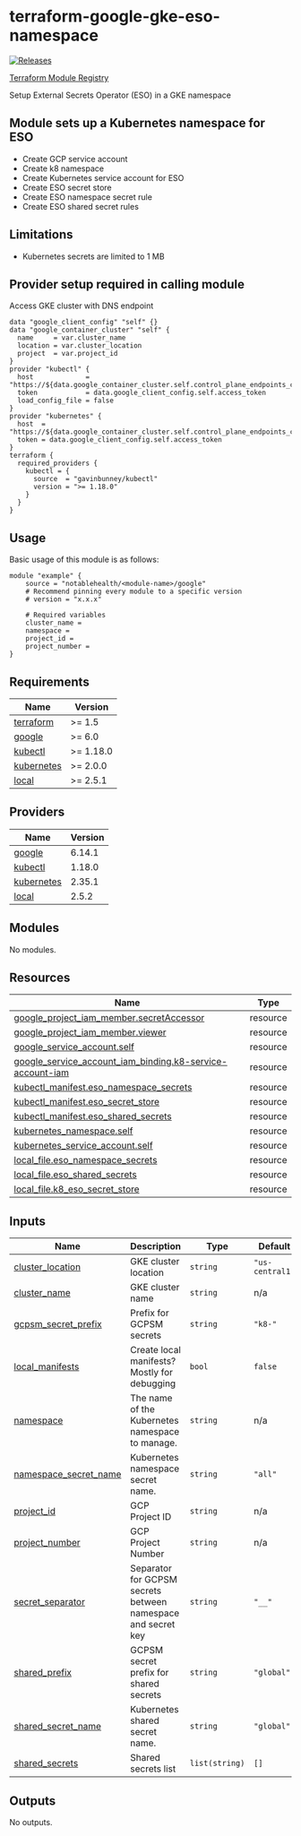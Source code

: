
<!-- BEGINNING OF PRE-COMMIT-TERRAFORM DOCS HOOK -->
# terraform-google-gke-eso-namespace

[![Releases](https://img.shields.io/github/v/release/notablehealth/terraform-google-gke-eso-namespace)](https://github.com/notablehealth/terraform-google-gke-eso-namespace/releases)

[Terraform Module Registry](https://registry.terraform.io/modules/notablehealth/gke-eso-namespace/google)

Setup External Secrets Operator (ESO) in a GKE namespace

## Module sets up a Kubernetes namespace for ESO

- Create GCP service account
- Create k8 namespace
- Create Kubernetes service account for ESO
- Create ESO secret store
- Create ESO namespace secret rule
- Create ESO shared secret rules

## Limitations

- Kubernetes secrets are limited to 1 MB

## Provider setup required in calling module

Access GKE cluster with DNS endpoint

``` hcl
data "google_client_config" "self" {}
data "google_container_cluster" "self" {
  name     = var.cluster_name
  location = var.cluster_location
  project  = var.project_id
}
provider "kubectl" {
  host             = "https://${data.google_container_cluster.self.control_plane_endpoints_config[0].dns_endpoint_config[0].endpoint}"
  token            = data.google_client_config.self.access_token
  load_config_file = false
}
provider "kubernetes" {
  host  = "https://${data.google_container_cluster.self.control_plane_endpoints_config[0].dns_endpoint_config[0].endpoint}"
  token = data.google_client_config.self.access_token
}
terraform {
  required_providers {
    kubectl = {
      source  = "gavinbunney/kubectl"
      version = ">= 1.18.0"
    }
  }
}
```

## Usage

Basic usage of this module is as follows:

```hcl
module "example" {
    source = "notablehealth/<module-name>/google"
    # Recommend pinning every module to a specific version
    # version = "x.x.x"

    # Required variables
    cluster_name =
    namespace =
    project_id =
    project_number =
}
```

## Requirements

| Name | Version |
|------|---------|
| <a name="requirement_terraform"></a> [terraform](#requirement\_terraform) | >= 1.5 |
| <a name="requirement_google"></a> [google](#requirement\_google) | >= 6.0 |
| <a name="requirement_kubectl"></a> [kubectl](#requirement\_kubectl) | >= 1.18.0 |
| <a name="requirement_kubernetes"></a> [kubernetes](#requirement\_kubernetes) | >= 2.0.0 |
| <a name="requirement_local"></a> [local](#requirement\_local) | >= 2.5.1 |

## Providers

| Name | Version |
|------|---------|
| <a name="provider_google"></a> [google](#provider\_google) | 6.14.1 |
| <a name="provider_kubectl"></a> [kubectl](#provider\_kubectl) | 1.18.0 |
| <a name="provider_kubernetes"></a> [kubernetes](#provider\_kubernetes) | 2.35.1 |
| <a name="provider_local"></a> [local](#provider\_local) | 2.5.2 |

## Modules

No modules.

## Resources

| Name | Type |
|------|------|
| [google_project_iam_member.secretAccessor](https://registry.terraform.io/providers/hashicorp/google/latest/docs/resources/project_iam_member) | resource |
| [google_project_iam_member.viewer](https://registry.terraform.io/providers/hashicorp/google/latest/docs/resources/project_iam_member) | resource |
| [google_service_account.self](https://registry.terraform.io/providers/hashicorp/google/latest/docs/resources/service_account) | resource |
| [google_service_account_iam_binding.k8-service-account-iam](https://registry.terraform.io/providers/hashicorp/google/latest/docs/resources/service_account_iam_binding) | resource |
| [kubectl_manifest.eso_namespace_secrets](https://registry.terraform.io/providers/gavinbunney/kubectl/latest/docs/resources/manifest) | resource |
| [kubectl_manifest.eso_secret_store](https://registry.terraform.io/providers/gavinbunney/kubectl/latest/docs/resources/manifest) | resource |
| [kubectl_manifest.eso_shared_secrets](https://registry.terraform.io/providers/gavinbunney/kubectl/latest/docs/resources/manifest) | resource |
| [kubernetes_namespace.self](https://registry.terraform.io/providers/hashicorp/kubernetes/latest/docs/resources/namespace) | resource |
| [kubernetes_service_account.self](https://registry.terraform.io/providers/hashicorp/kubernetes/latest/docs/resources/service_account) | resource |
| [local_file.eso_namespace_secrets](https://registry.terraform.io/providers/hashicorp/local/latest/docs/resources/file) | resource |
| [local_file.eso_shared_secrets](https://registry.terraform.io/providers/hashicorp/local/latest/docs/resources/file) | resource |
| [local_file.k8_eso_secret_store](https://registry.terraform.io/providers/hashicorp/local/latest/docs/resources/file) | resource |

## Inputs

| Name | Description | Type | Default | Required |
|------|-------------|------|---------|:--------:|
| <a name="input_cluster_location"></a> [cluster\_location](#input\_cluster\_location) | GKE cluster location | `string` | `"us-central1"` | no |
| <a name="input_cluster_name"></a> [cluster\_name](#input\_cluster\_name) | GKE cluster name | `string` | n/a | yes |
| <a name="input_gcpsm_secret_prefix"></a> [gcpsm\_secret\_prefix](#input\_gcpsm\_secret\_prefix) | Prefix for GCPSM secrets | `string` | `"k8-"` | no |
| <a name="input_local_manifests"></a> [local\_manifests](#input\_local\_manifests) | Create local manifests? Mostly for debugging | `bool` | `false` | no |
| <a name="input_namespace"></a> [namespace](#input\_namespace) | The name of the Kubernetes namespace to manage. | `string` | n/a | yes |
| <a name="input_namespace_secret_name"></a> [namespace\_secret\_name](#input\_namespace\_secret\_name) | Kubernetes namespace secret name. | `string` | `"all"` | no |
| <a name="input_project_id"></a> [project\_id](#input\_project\_id) | GCP Project ID | `string` | n/a | yes |
| <a name="input_project_number"></a> [project\_number](#input\_project\_number) | GCP Project Number | `string` | n/a | yes |
| <a name="input_secret_separator"></a> [secret\_separator](#input\_secret\_separator) | Separator for GCPSM secrets between namespace and secret key | `string` | `"__"` | no |
| <a name="input_shared_prefix"></a> [shared\_prefix](#input\_shared\_prefix) | GCPSM secret prefix for shared secrets | `string` | `"global"` | no |
| <a name="input_shared_secret_name"></a> [shared\_secret\_name](#input\_shared\_secret\_name) | Kubernetes shared secret name. | `string` | `"global"` | no |
| <a name="input_shared_secrets"></a> [shared\_secrets](#input\_shared\_secrets) | Shared secrets list | `list(string)` | `[]` | no |

## Outputs

No outputs.

<!-- END OF PRE-COMMIT-TERRAFORM DOCS HOOK -->
